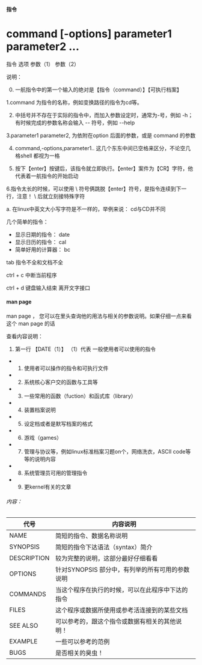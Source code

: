 #### 指令

# command [-options] parameter1 parameter2 ...
   指令     选项      参数（1）    参数（2）

说明： 

0. 一航指令中的第一个输入的绝对是【指令（command）】【可执行档案】

1.command 为指令的名称，例如变换路径的指令为cd等。

2. 中括号并不存在于实际的指令中，而加入参数设定时，通常为-号，例如 -h；
   有时候完成的参数名称会输入 -- 符号，例如 --help

3.parameter1 parameter2, 为依附在option 后面的参数，或是 command 的参数

4. command,-options,parameter1.. 这几个东东中间已空格来区分，不论空几格shell 都视为一格

5. 按下【enter】按键后，该指令就立即执行。【enter】案件为【CR】字符，他代表着一航指令的开始启动

6.指令太长的时候，可以使用 \ 符号俩跳脱【enter】符号，是指令连续到下一行，注意！ \ 后就立刻接特殊字符

a. 在linux中英文大小写字符是不一样的，举例来说： cd与CD并不同

几个简单的指令：

* 显示日期的指令： date
* 显示日历的指令： cal
* 简单好用的计算器： bc

tab 指令不全和文档不全

ctrl + c 中断当前程序

ctrl + d 键盘输入结束  离开文字接口

#### man page


man page ， 您可以在里头查询他的用法与相关的参数说明。如果仔细一点来看这个 man page 的话

查看内容说明：

1. 第一行 【DATE（1）】 （1）代表 一般使用者可以使用的指令
* 1. 使用者可以操作的指令和可执行文件
* 2. 系统核心客户交的函数与工具等
* 3. 一些常用的函数（fuction）和函式库（library）
* 4. 装置档案说明
* 5. 设定档或者是默写档案的格式
* 6. 游戏（games）
* 7. 管理与协议等，例如linux标准档案习题on个，网络洗衣，ASCII code等等的说明内容
* 8. 系统管理员可用的管理指令
* 9. 更kernel有关的文章


###### 内容：

代号|内容说明
----|---
NAME|简短的指令、数据名称说明
SYNOPSIS|简短的指令下达语法（syntax）简介
DESCRIPTION|较为完整的说明，这部分最好仔细看看
OPTIONS|针对SYNOPSIS 部分中，有列举的所有可用的参数说明
COMMANDS|当这个程序在执行的时候，可以在此程序中下达的指令
FILES|这个程序或数据所使用或参考活连接到的某些文档
SEE ALSO|可以参考的，跟这个指令或数据有相关的其他说明！
EXAMPLE| 一些可以参考的范例
BUGS|是否相关的臭虫！




